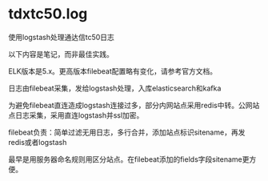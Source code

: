 # tdxtc50.log
使用logstash处理通达信tc50日志

以下内容是笔记，而非最佳实践。

ELK版本是5.x。更高版本filebeat配置略有变化，请参考官方文档。

日志由filebeat采集，发给logstash处理，入库elasticsearch和kafka

为避免filebeat直连造成logstash连接过多，部分内网站点采用redis中转。公网站点日志采集，采用直连logstash并ssl加密。

filebeat负责：简单过滤无用日志，多行合并，添加站点标识sitename，再发redis或者logstash

最早是用服务器命名规则用区分站点。在filebeat添加的fields字段sitename更方便。



